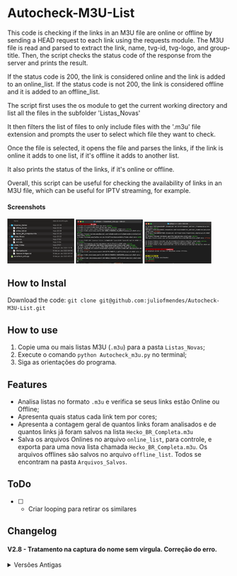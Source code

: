 # Autocheck-M3U-List

This code is checking if the links in an M3U file are online or offline by sending a HEAD request to each link using the requests module. The M3U file is read and parsed to extract the link, name, tvg-id, tvg-logo, and group-title. Then, the script checks the status code of the response from the server and prints the result.

If the status code is 200, the link is considered online and the link is added to an online_list. If the status code is not 200, the link is considered offline and it is added to an offline_list.

The script first uses the os module to get the current working directory and list all the files in the subfolder 'Listas_Novas'

It then filters the list of files to only include files with the '.m3u' file extension and prompts the user to select which file they want to check.

Once the file is selected, it opens the file and parses the links, if the link is online it adds to one list, if it's offline it adds to another list.

It also prints the status of the links, if it's online or offline.

Overall, this script can be useful for checking the availability of links in an M3U file, which can be useful for IPTV streaming, for example.

#### Screenshots
<img src="https://github.com/juliofmendes/Autocheck-M3U-List/blob/main/Screenshot_03.png?raw=true" width="30%" height="30%">     <img src="https://github.com/juliofmendes/Autocheck-M3U-List/blob/main/Screenshot_01.png?raw=true" width="30%" height="30%">     <img src="https://github.com/juliofmendes/Autocheck-M3U-List/blob/main/Screenshot_02.png?raw=true" width="30%" height="30%">


## How to Instal

Download the code:
`git clone git@github.com:juliofmendes/Autocheck-M3U-List.git`


## How to use

1. Copie uma ou mais listas M3U (`.m3u`) para a pasta `Listas_Novas`;
2. Execute o comando `python Autocheck_m3u.py` no terminal;
3. Siga as orientações do programa.


## Features
- Analisa listas no formato `.m3u` e verifica se seus links estão Online ou Offline;
- Apresenta quais status cada link tem por cores;
- Apresenta a contagem geral de quantos links foram analisados e de quantos links já foram salvos na lista `Hecko_BR_Completa.m3u`
- Salva os arquivos Onlines no arquivo `online_list`, para controle, e exporta para uma nova lista chamada `Hecko_BR_Completa.m3u`. Os arquivos offlines são salvos no arquivo `offline_list`. Todos se encontram na pasta `Arquivos_Salvos`.


## ToDo
* [ ] - Criar looping para retirar os similares


## Changelog

#### V2.8 - Tratamento na captura do nome sem virgula. Correção do erro.
  <details>
  <summary>Versões Antigas</summary>

V2.7 - melhorada a captura para as tags na m3u e salvamento, agora sem erro. Resolvido o problema de salvamento dos arquivos offline na lista. Retirado a repetição do ultimo item.

V2.5 - Restruturado para armazenar as tags da lista m3u e organizado a forma de salvamento. Agora gera a lista M3U com os links online.

V2.1 - Tradução para PT-BR. 

V2.0 - Adicionado recursos para salvar arquivos na pasta "Arquivos_Salvos" e leitura de listas na pasta  "Listas_Novas”. Ajustes na contagem de linhas será feita no arquivo correto salvo na pasta "Arquivos_Salvos" e evitará o erro.

V1.8 - Adicionado correção da quantidade total já salva.

V1.7 - Adicionado cores e inicio da interface visual.

V1.5 - Este código adiciona a capacidade de selecionar qual arquivo M3U deseja-se analisar, ao listar todos os arquivos M3U encontrados na pasta atual e pedir ao usuário para escolher um. Ele também fornece uma mensagem quando o processo estiver concluído, incluindo a quantidade de arquivos online e offline. Além disso, ele adiciona uma contagem em tempo real dos arquivos analisados e quantidade de arquivos salvo nos arquivos de texto.

V1.0 - Básico e inicial.  
</details>
